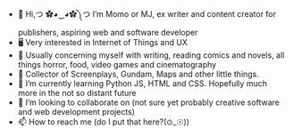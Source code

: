 - 👋 Hi,つ ✿◕‿◕✿༽つ I’m Momo or MJ, ex writer and content creator for publishers, aspiring web and software developer
- 🖥️ Very interested in Internet of Things and UX
- 👀 Usually concerning myself with writing, reading comics and novels, all things horror, food, video games and cinematography
- 👜 Collector of Screenplays, Gundam, Maps and other little things. 
- 🌱 I’m currently learning Python JS, HTML and CSS.  Hopefully much more in the not so distant future
- 💞️ I’m looking to collaborate on (not sure yet probably creative software and web development projects)
- 📫 How to reach me (do I put that here?(⊙_☉)) 

<!---
bymoniquejackson/bymoniquejackson is a ✨ special ✨ repository because its `README.md` (this file) appears on your GitHub profile.
You can click the Preview link to take a look at your changes.
--->
